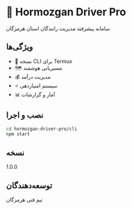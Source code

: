 # 🚗 Hormozgan Driver Pro

سامانه پیشرفته مدیریت رانندگان استان هرمزگان

## ویژگی‌ها

- 📱 نسخه CLI برای Termux
- 🗺️ مسیریابی هوشمند
- 💰 مدیریت درآمد
- ⭐ سیستم امتیازدهی
- 📊 آمار و گزارشات

## نصب و اجرا

```bash
cd hormozgan-driver-pro/cli
npm start
```

## نسخه

1.0.0

## توسعه‌دهندگان

تیم فنی هرمزگان

